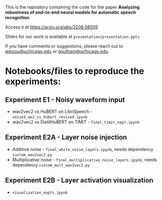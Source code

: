 This is the repository containing the code for the paper **Analyzing robustness of end-to-end neural models for automatic speech recognition**.

Access it at https://arxiv.org/abs/2208.08509

Slides for our work is available at ```presentation/presentation.pptx```

If you have comments or suggestions, please reach out to weizou@uchicago.edu or goutham@uchicago.edu.

# Notebooks/files to reproduce the experiments:

## Experiment E1 - Noisy waveform input

- wav2vec2 vs HuBERT on LibriSpeech - ```noise1_wv2_vs_hubert_revised.ipynb```
- wav2vec2 vs DistilHuBERT on TIMIT - ```final_timit_expt.ipynb```

## Experiment E2A - Layer noise injection
- Additive noise - ```final_white_noise_layers.ipynb```, needs dependency ```custom_wav2vec2.py```
- Multiplicative noise - ```final_multiplicative_noise_layers.ipynb```, needs dependency ```custom_mult_wav2vec2.py```

## Experiment E2B - Layer activation visualization
- ```visualization_expts.ipynb```